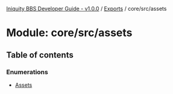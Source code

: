 [Iniquity BBS Developer Guide - v1.0.0](../README.md) / [Exports](../modules.md) / core/src/assets

# Module: core/src/assets

## Table of contents

### Enumerations

- [Assets](../enums/core_src_assets.Assets.md)
